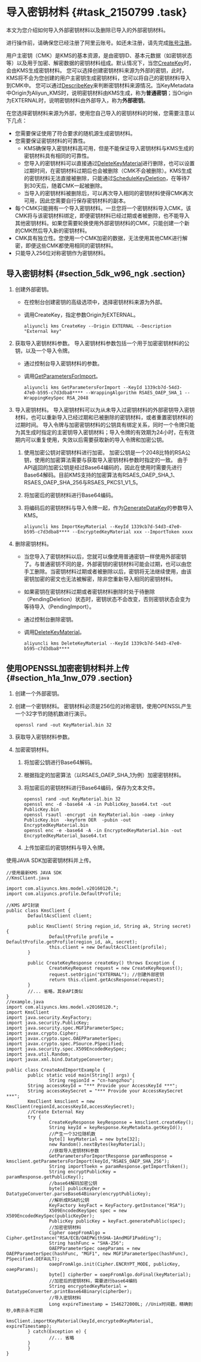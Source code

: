 # 导入密钥材料 {#task_2150799 .task}

本文为您介绍如何导入外部密钥材料以及删除已导入的外部密钥材料。

进行操作前，请确保您已经注册了阿里云账号。如还未注册，请先完成[账号注册](https://account.alibabacloud.com/register/intl_register.htm)。

用户主密钥（CMK）是KMS的基本资源，是由密钥ID、基本元数据（如密钥状态等）以及用于加密、解密数据的密钥材料组成。默认情况下，当您[CreateKey](../../../../intl.zh-CN/API参考/API列表/CreateKey.md#)时，会由KMS生成密钥材料。 您可以选择创建密钥材料来源为外部的密钥，此时，KMS将不会为您创建的用户主密钥生成密钥材料，您可以将自己的密钥材料导入到CMK中。 您可以通过[DescribeKey](../../../../intl.zh-CN/API参考/API列表/DescribeKey.md#)来判断密钥材料来源情况。当KeyMetadata中Origin为Aliyun\_KMS时，说明密钥材料由KMS生成，称为**普通密钥**；当Origin为EXTERNAL时，说明密钥材料由外部导入，称为**外部密钥**。

在您选择密钥材料来源为外部，使用您自己导入的密钥材料的时候，您需要注意以下几点：

-   您需要保证使用了符合要求的随机源生成密钥材料。
-   您需要保证密钥材料的可靠性。
    -   KMS确保导入密钥材料高可用，但是不能保证导入密钥材料与KMS生成的密钥材料具有相同的可靠性。
    -   您导入的密钥材料可以直接通过[DeleteKeyMaterial](../../../../intl.zh-CN/API参考/API列表/DeleteKeyMaterial.md#)进行删除，也可以设置过期时间，在密钥材料过期后也会被删除（CMK不会被删除）。KMS生成的密钥材料无法直接被删除，只能通过[ScheduleKeyDeletion](../../../../intl.zh-CN/API参考/API列表/ScheduleKeyDeletion.md#)，在等待7到30天后，随着CMK一起被删除。
    -   当导入的密钥材料被删除后，可以再次导入相同的密钥材料使得CMK再次可用，因此您需要自行保存密钥材料的副本。
-   每个CMK只能拥有一个导入密钥材料。一旦您将一个密钥材料导入CMK，该CMK将与该密钥材料绑定，即便密钥材料已经过期或者被删除，也不能导入其他密钥材料。如果您需要轮换使用外部密钥材料的CMK，只能创建一个新的CMK然后导入新的密钥材料。
-   CMK具有独立性。您使用一个CMK加密的数据，无法使用其他CMK进行解密，即便这些CMK都使用相同的密钥材料。
-   只能导入256位对称密钥作为密钥材料。

## 导入密钥材料 {#section_5dk_w96_ngk .section}

1.  创建外部密钥。 
    -   在控制台创建密钥的高级选项中，选择密钥材料来源为外部。
    -   调用CreateKey，指定参数Origin为EXTERNAL。

        ``` {#codeblock_fe5_j7f_zxn}
        aliyuncli kms CreateKey --Origin EXTERNAL --Description "External key"
        ```

2.  获取导入密钥材料参数。 导入密钥材料参数包括一个用于加密密钥材料的公钥，以及一个导入令牌。
    -   通过控制台导入密钥材料的参数。
    -   调用[GetParametersForImport](../../../../intl.zh-CN/API参考/API列表/GetParametersForImport.md#)。

        ``` {#codeblock_2ma_hv4_k1l}
        aliyuncli kms GetParametersForImport --KeyId 1339cb7d-54d3-47e0-b595-c7d3dba8**** --WrappingAlgorithm RSAES_OAEP_SHA_1 --WrappingKeySpec RSA_2048
        ```

3.  导入密钥材料。 导入密钥材料可以为从未导入过密钥材料的外部密钥导入密钥材料，也可以重新导入已经过期和已被删除的密钥材料，或者重置密钥材料的过期时间。 导入令牌与加密密钥材料的公钥具有绑定关系，同时一个令牌只能为其生成时指定的主密钥导入密钥材料；导入令牌的有效期为24小时，在有效期内可以重复使用，失效以后需要获取新的导入令牌和加密公钥。
    1.  使用加密公钥对密钥材料进行加密。 加密公钥是一个2048比特的RSA公钥，使用的加密算法需要与获取导入密钥材料参数时指定的一致。 由于API返回的加密公钥是经过Base64编码的，因此在使用时需要先进行Base64解码。目前KMS支持的加密算法有RSAES\_OAEP\_SHA\_1、RSAES\_OAEP\_SHA\_256与RSAES\_PKCS1\_V1\_5。
    2.  将加密后的密钥材料进行Base64编码。
    3.  将编码后的密钥材料与导入令牌一起，作为[GenerateDataKey](../../../../intl.zh-CN/API参考/API列表/GenerateDataKey.md#)的参数导入KMS。 

        ``` {#codeblock_5p2_cb3_z77}
        aliyuncli kms ImportKeyMaterial --KeyId 1339cb7d-54d3-47e0-b595-c7d3dba8**** --EncryptedKeyMaterial xxx --ImportToken xxxx
        ```

4.  删除密钥材料。 
    -   当您导入了密钥材料以后，您就可以像使用普通密钥一样使用外部密钥了。与普通密钥不同的是，外部密钥的密钥材料可能会过期，也可以由您手工删除。当密钥材料过期或者被删除以后，密钥将无法继续使用，由该密钥加密的密文也无法被解密，除非您重新导入相同的密钥材料。
    -   如果密钥在密钥材料过期或者密钥材料删除时处于待删除（PendingDeletion）状态时，密钥状态不会改变，否则密钥状态会变为等待导入（PendingImport）。
    -   通过控制台删除密钥。
    -   调用[DeleteKeyMaterial](../../../../intl.zh-CN/API参考/API列表/DeleteKeyMaterial.md#)。

        ``` {#codeblock_t3v_zrp_bez}
        aliyuncli kms DeleteKeyMaterial --KeyId 1339cb7d-54d3-47e0-b595-c7d3dba8****      
        ```


## 使用OPENSSL加密密钥材料并上传 {#section_h1a_1nw_079 .section}

1.  创建一个外部密钥。
2.  创建一个密钥材料。 密钥材料必须是256位的对称密钥，使用OPENSSL产生一个32字节的随机数进行演示。

    ``` {#codeblock_y4y_6j5_p4p}
    openssl rand -out KeyMaterial.bin 32
    ```

3.  获取导入密钥材料参数。
4.  加密密钥材料。 
    1.  将加密公钥进行Base64解码。
    2.  根据指定的加密算法（以RSAES\_OAEP\_SHA\_1为例）加密密钥材料。
    3.  将加密后的密钥材料进行Base64编码，保存为文本文件。 

        ``` {#codeblock_0h8_bqn_cbh}
        openssl rand -out KeyMaterial.bin 32
        openssl enc -d -base64 -A -in PublicKey_base64.txt -out PublicKey.bin
        openssl rsautl -encrypt -in KeyMaterial.bin -oaep -inkey PublicKey.bin  -keyform DER  -pubin -out EncryptedKeyMaterial.bin
        openssl enc -e -base64 -A -in EncryptedKeyMaterial.bin -out EncryptedKeyMaterial_base64.txt
        ```

    4.  上传加密后的密钥材料与导入令牌。

使用JAVA SDK加密密钥材料并上传。

``` {#codeblock_2wo_5yo_fmi}
//使用最新KMS JAVA SDK
//KmsClient.java

import com.aliyuncs.kms.model.v20160120.*;
import com.aliyuncs.profile.DefaultProfile;

//KMS API封装
public class KmsClient {
        DefaultAcsClient client;

        public KmsClient( String region_id, String ak, String secret) {
                DefaultProfile profile = DefaultProfile.getProfile(region_id, ak, secret);
                this.client = new DefaultAcsClient(profile);
        }

        public CreateKeyResponse createKey() throws Exception {
                CreateKeyRequest request = new CreateKeyRequest();
                request.setOrigin("EXTERNAL"); //创建外部密钥
                return this.client.getAcsResponse(request);
        }
        //... 省略，其余API类似
}
//example.java
import com.aliyuncs.kms.model.v20160120.*;
import KmsClient
import java.security.KeyFactory;
import java.security.PublicKey;
import java.security.spec.MGF1ParameterSpec;
import javax.crypto.Cipher;
import javax.crypto.spec.OAEPParameterSpec;
import javax.crypto.spec.PSource.PSpecified;
import java.security.spec.X509EncodedKeySpec;
import java.util.Random;
import javax.xml.bind.DatatypeConverter;

public class CreateAndImportExample {
        public static void main(String[] args) {
                String regionId = "cn-hangzhou";
        String accessKeyId = "*** Provide your AccessKeyId ***";
        String accessKeySecret = "*** Provide your AccessKeySecret ***";
        KmsClient kmsclient = new KmsClient(regionId,accessKeyId,accessKeySecret);
        //Create External Key
        try {
                CreateKeyResponse keyResponse = kmsclient.createKey();
                String keyId = keyResponse.KeyMetadata.getKeyId();
                //产生一个32位随机数
                byte[] keyMaterial = new byte[32];
                new Random().nextBytes(keyMaterial);
                //获取导入密钥材料参数
                GetParametersForImportResponse paramResponse = kmsclient.getParametersForImport(keyId,"RSAES_OAEP_SHA_256");
                String importToekn = paramResponse.getImportToken();
                String encryptPublicKey = paramResponse.getPublicKey();
                //base64解码加密公钥
                byte[] publicKeyDer = DatatypeConverter.parseBase64Binary(encryptPublicKey);
                //解析成RSA的公钥
                KeyFactory keyFact = KeyFactory.getInstance("RSA");
                X509EncodedKeySpec spec = new X509EncodedKeySpec(publicKeyDer);
                PublicKey publicKey = keyFact.generatePublic(spec);
                //加密密钥材料
                Cipher oaepFromAlgo = Cipher.getInstance("RSA/ECB/OAEPWithSHA-1AndMGF1Padding");
                String hashFunc = "SHA-256";
                OAEPParameterSpec oaepParams = new OAEPParameterSpec(hashFunc, "MGF1", new MGF1ParameterSpec(hashFunc), PSpecified.DEFAULT);
                oaepFromAlgo.init(Cipher.ENCRYPT_MODE, publicKey, oaepParams);
                byte[] cipherDer = oaepFromAlgo.doFinal(keyMaterial);
                //加密后的密钥材料，需要进行base64编码
                String encryptedKeyMaterial = DatatypeConverter.printBase64Binary(cipherDer);
                //导入密钥材料
                Long expireTimestamp = 1546272000L; //Unix时间戳，精确到秒,0表示永不过期
                        kmsClient.importKeyMaterial(keyId,encryptedKeyMaterial, expireTimestamp);
        } catch(Exception e) {
                //... 省略
        }
        }
}
```

